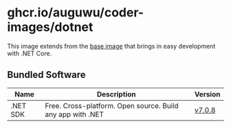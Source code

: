 # ghcr.io/auguwu/coder-images/dotnet
This image extends from the [base image](https://github.com/auguwu/coder-images/pkgs/container/coder-images%2Fbase) that brings in easy development with .NET Core.

## Bundled Software
| Name     | Description                                                | Version                |
| -------- | ---------------------------------------------------------- | ---------------------- |
| .NET SDK | Free. Cross-platform. Open source. Build any app with .NET | [v7.0.8][dotnet-sdk]   |

[dotnet-sdk]: https://github.com/dotnet/sdk/releases/tag/v7.0.305

